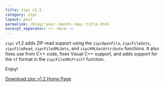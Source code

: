 ```yaml
---
title: zipc v1.2
category: zipc
layout: post
permalink: /blog/:year-:month-:day-:title.html
excerpt_separator: <!--more-->
---
```


`zipc` v1.2 adds ZIP read support using the `zipcOpenFile`, `zipcFileGets`, `zipcFileRead`, `zipcFileXMLGets`, and `zipcXMLGetAttribute` functions. It also fixes use from C++ code, fixes Visual C++ support, and adds support for the `%f` format in the `zipcFileXMLPrintf` function.

Enjoy!

<a class="btn btn-primary" href="https://github.com/michaelrsweet/zipc/releases/tag/v1.2">Download zipc v1.2 <span class="glyphicon glyphicon-download-alt" aria-hidden="true"></span></a>
<a class="btn btn-default" href="/zipc/index.html">Home Page <span class="glyphicon glyphicon-home" aria-hidden="true"></span></a>
